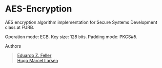 # AES-Encryption
AES encryption algorithm implementation for Secure Systems Development class at FURB.

Operation mode: ECB.
Key size: 128 bits.
Padding mode: PKCS#5.

Authors
> [Eduardo Z. Feller](https://github.com/eduardofz12) <br>
> [Hugo Marcel Larsen](https://github.com/HMLarsen) <br>
